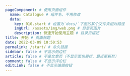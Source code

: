 ```yaml
---
pageComponent: # 使用页面组件
  name: Catalogue # 组件名，不用修改
  data:
    key: 010.start # 设置为`docs/`下面的某个文件夹相对路径
    imgUrl: /assets/img/web.png # 目录页图片
    description: 快速开始使用主题 # 目录页描述
title: 开始 # 页面标题
date: 2022-03-09 10:50:53
permalink: /start/ # 永久链接
sidebar: false # 不显示侧边栏
article: false # 不是文章页（不显示面包屑栏、最近更新栏）
comment: false # 不显示评论栏
editLink: false # 不显示编辑按钮
---
```

